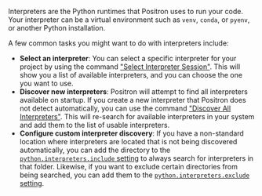 Interpreters are the Python runtimes that Positron uses to run your code.
Your interpreter can be a virtual environment such as `venv`, `conda`, or `pyenv`, or another Python installation.

A few common tasks you might want to do with interpreters include:
- **Select an interpreter**: You can select a specific interpreter for your project by using the command ["Select Interpreter Session"](command:workbench.action.language.runtime.selectSession). This will show you a list of available interpreters, and you can choose the one you want to use.
- **Discover new interpreters**: Positron will attempt to find all interpreters available on startup. If you create a new interpreter that Positron does not detect automatically, you can use the command ["Discover All Interpreters"](command:workbench.action.language.runtime.discoverAllRuntimes). This will re-search for available interpreters in your system and add them to the list of usable interpreters.
- **Configure custom interpreter discovery**: If you have a non-standard location where interpreters are located that is not being discovered automatically, you can add the directory to the [`python.interpreters.include` setting](command:python.walkthrough.interpreterInclude) to always search for interpreters in that folder. Likewise, if you want to exclude certain directories from being searched, you can add them to the [`python.interpreters.exclude` setting](command:python.walkthrough.interpreterExclude).
